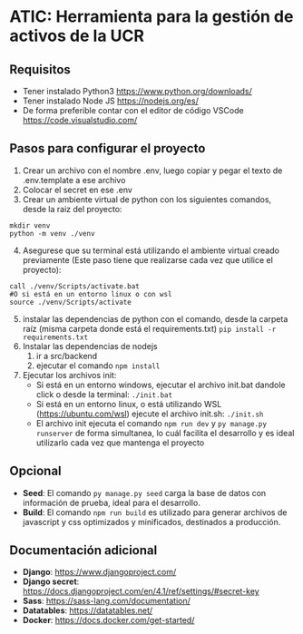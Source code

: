 # ATIC: Herramienta para la gestión de activos de la UCR

## Requisitos

- Tener instalado Python3 https://www.python.org/downloads/
- Tener instalado Node JS https://nodejs.org/es/
- De forma preferible contar con el editor de código VSCode https://code.visualstudio.com/

## Pasos para configurar el proyecto

1. Crear un archivo con el nombre .env, luego copiar y pegar el texto de .env.template a ese archivo
2. Colocar el secret en ese .env
3. Crear un ambiente virtual de python con los siguientes comandos, desde la raiz del proyecto:

```
mkdir venv
python -m venv ./venv
```

4. Asegurese que su terminal está utilizando el ambiente virtual creado previamente (Este paso tiene que realizarse cada vez que utilice el proyecto):

```
call ./venv/Scripts/activate.bat
#O si está en un entorno linux o con wsl
source ./venv/Scripts/activate
```

5. instalar las dependencias de python con el comando, desde la carpeta raíz (misma carpeta donde está el requirements.txt)
   `pip install -r requirements.txt`
6. Instalar las dependencias de nodejs
   1. ir a src/backend
   2. ejecutar el comando `npm install`
7. Ejecutar los archivos init:
   - Si está en un entorno windows, ejecutar el archivo init.bat dandole click o desde la terminal:
     `./init.bat`
   - Si está en un entorno linux, o está utilizando WSL (https://ubuntu.com/wsl) ejecute el archivo init.sh:
     `./init.sh`
   - El archivo init ejecuta el comando `npm run dev` y `py manage.py runserver` de forma simultanea, lo cuál facilita el desarrollo y es ideal utilizarlo cada vez que mantenga el proyecto

## Opcional

- **Seed**: El comando `py manage.py seed` carga la base de datos con información de prueba, ideal para el desarrollo.
- **Build**: El comando `npm run build` es utilizado para generar archivos de javascript y css optimizados y minificados, destinados a producción.

## Documentación adicional

- **Django**: https://www.djangoproject.com/
- **Django secret**: https://docs.djangoproject.com/en/4.1/ref/settings/#secret-key
- **Sass**: https://sass-lang.com/documentation/
- **Datatables**: https://datatables.net/
- **Docker**: https://docs.docker.com/get-started/

